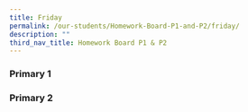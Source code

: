 ```yaml
---
title: Friday
permalink: /our-students/Homework-Board-P1-and-P2/friday/
description: ""
third_nav_title: Homework Board P1 & P2
---
```

<h3>Primary 1</h3>
	
	
<h3>Primary 2</h3>